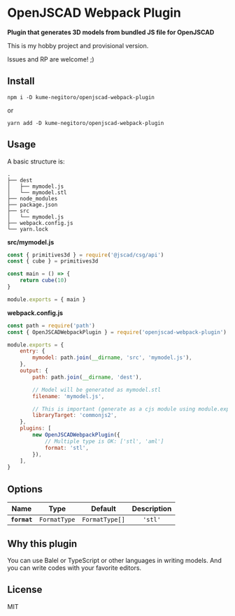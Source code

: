 # OpenJSCAD Webpack Plugin

**Plugin that generates 3D models from bundled JS file for OpenJSCAD**

This is my hobby project and provisional version.

Issues and RP are welcome! ;)

## Install

`npm i -D kume-negitoro/openjscad-webpack-plugin`

or

`yarn add -D kume-negitoro/openjscad-webpack-plugin`

## Usage

A basic structure is:

```
.
├── dest
│   ├── mymodel.js
│   └── mymodel.stl
├── node_modules
├── package.json
├── src
│   └── mymodel.js
├── webpack.config.js
└── yarn.lock
```

**src/mymodel.js**

```js
const { primitives3d } = require('@jscad/csg/api')
const { cube } = primitives3d

const main = () => {
    return cube(10)
}

module.exports = { main }
```

**webpack.config.js**

```js
const path = require('path')
const { OpenJSCADWebpackPlugin } = require('openjscad-webpack-plugin')

module.exports = {
    entry: {
        mymodel: path.join(__dirname, 'src', 'mymodel.js'),
    },
    output: {
        path: path.join(__dirname, 'dest'),

        // Model will be generated as mymodel.stl
        filename: 'mymodel.js',

        // This is important (generate as a cjs module using module.exports)
        libraryTarget: 'commonjs2',
    },
    plugins: [
        new OpenJSCADWebpackPlugin({
            // Multiple type is OK: ['stl', 'aml']
            format: 'stl',
        }),
    ],
}
```

## Options

| Name | Type | Default | Description |
| :--: | :--: | :--: | :--: |
| **`format`** | `FormatType` | `FormatType[]` | `'stl'` | Output format type. For example: 'amf', 'dxf', 'json', 'stl', 'svg', 'x3d'. |

## Why this plugin

You can use Balel or TypeScript or other languages in writing models. And you can write codes with your favorite editors.

## License

MIT